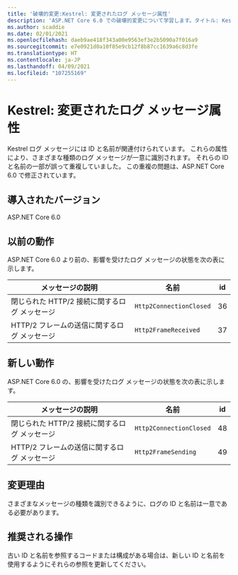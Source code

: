 ```yaml
---
title: '破壊的変更:Kestrel: 変更されたログ メッセージ属性'
description: 'ASP.NET Core 6.0 での破壊的変更について学習します。タイトル: Kestrel: 変更されたログ メッセージ属性'
ms.author: scaddie
ms.date: 02/01/2021
ms.openlocfilehash: daeb9ae418f343a00e9563ef3e2b5090a7f016a9
ms.sourcegitcommit: e7e0921d0a10f85e9cb12f8b87cc1639a6c8d3fe
ms.translationtype: HT
ms.contentlocale: ja-JP
ms.lasthandoff: 04/09/2021
ms.locfileid: "107255169"
---
```

# <a name="kestrel-log-message-attributes-changed"></a>Kestrel: 変更されたログ メッセージ属性

Kestrel ログ メッセージには ID と名前が関連付けられています。 これらの属性により、さまざまな種類のログ メッセージが一意に識別されます。 それらの ID と名前の一部が誤って重複していました。 この重複の問題は、ASP.NET Core 6.0 で修正されています。

## <a name="version-introduced"></a>導入されたバージョン

ASP.NET Core 6.0

## <a name="old-behavior"></a>以前の動作

ASP.NET Core 6.0 より前の、影響を受けたログ メッセージの状態を次の表に示します。

| メッセージの説明                   | 名前                    | id |
|---------------------------------------|-------------------------|----|
| 閉じられた HTTP/2 接続に関するログ メッセージ | `Http2ConnectionClosed` | 36 |
| HTTP/2 フレームの送信に関するログ メッセージ     | `Http2FrameReceived`    | 37 |

## <a name="new-behavior"></a>新しい動作

ASP.NET Core 6.0 の、影響を受けたログ メッセージの状態を次の表に示します。

| メッセージの説明                   | 名前                    | id |
|---------------------------------------|-------------------------|----|
| 閉じられた HTTP/2 接続に関するログ メッセージ | `Http2ConnectionClosed` | 48 |
| HTTP/2 フレームの送信に関するログ メッセージ     | `Http2FrameSending`     | 49 |

## <a name="reason-for-change"></a>変更理由

さまざまなメッセージの種類を識別できるように、ログの ID と名前は一意である必要があります。

## <a name="recommended-action"></a>推奨される操作

古い ID と名前を参照するコードまたは構成がある場合は、新しい ID と名前を使用するようにそれらの参照を更新してください。

<!--

## Category

ASP.NET Core

## Affected APIs

Not detectable via API analysis

-->
